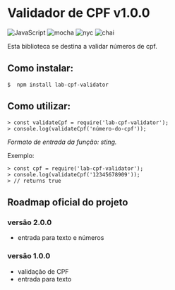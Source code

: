 # Validador de CPF v1.0.0
![JavaScript](https://img.shields.io/badge/-JavaScript-yellow.svg) 
![mocha](https://img.shields.io/badge/-mocha-yellowgreen.svg)
![nyc](https://img.shields.io/badge/-nyc-brightgreen.svg)
![chai](https://img.shields.io/badge/-chai-orange.svg)

Esta biblioteca se destina a validar números de cpf.

## Como instalar:

```
$  npm install lab-cpf-validator
```

## Como utilizar:
```
> const validateCpf = require('lab-cpf-validator');
> console.log(validateCpf('número-do-cpf'));
```
*Formato de entrada da função: sting.*


Exemplo:

```
> const cpf = require('lab-cpf-validator');
> console.log(validateCpf('12345678909'));
> // returns true
```

## Roadmap oficial do projeto

### versão 2.0.0
* entrada para texto e números

### versão 1.0.0
* validação de CPF
* entrada para texto